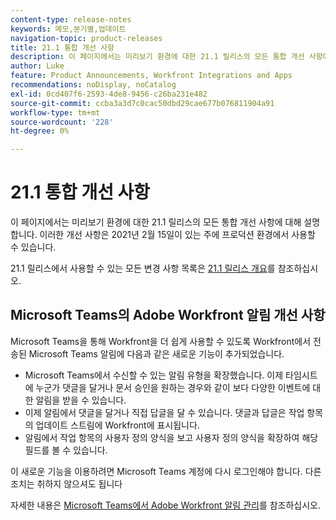 ```yaml
---
content-type: release-notes
keywords: 메모,분기별,업데이트
navigation-topic: product-releases
title: 21.1 통합 개선 사항
description: 이 페이지에서는 미리보기 환경에 대한 21.1 릴리스의 모든 통합 개선 사항에 대해 설명합니다. 이러한 개선 사항은 2021년 2월 15일이 있는 주에 프로덕션 환경에서 사용할 수 있습니다.
author: Luke
feature: Product Announcements, Workfront Integrations and Apps
recommendations: noDisplay, noCatalog
exl-id: 0cd407f6-2593-4de8-9456-c26ba231e482
source-git-commit: ccba3a3d7c0cac50dbd29cae677b076811904a91
workflow-type: tm+mt
source-wordcount: '228'
ht-degree: 0%

---
```


# 21.1 통합 개선 사항

이 페이지에서는 미리보기 환경에 대한 21.1 릴리스의 모든 통합 개선 사항에 대해 설명합니다. 이러한 개선 사항은 2021년 2월 15일이 있는 주에 프로덕션 환경에서 사용할 수 있습니다.

21.1 릴리스에서 사용할 수 있는 모든 변경 사항 목록은 [21.1 릴리스 개요](../../../product-announcements/product-releases/21.1-release-activity/21-1-release-overview.md)를 참조하십시오.

## Microsoft Teams의 Adobe Workfront 알림 개선 사항

Microsoft Teams을 통해 Workfront을 더 쉽게 사용할 수 있도록 Workfront에서 전송된 Microsoft Teams 알림에 다음과 같은 새로운 기능이 추가되었습니다.

* Microsoft Teams에서 수신할 수 있는 알림 유형을 확장했습니다. 이제 타임시트에 누군가 댓글을 달거나 문서 승인을 원하는 경우와 같이 보다 다양한 이벤트에 대한 알림을 받을 수 있습니다.
* 이제 알림에서 댓글을 달거나 직접 답글을 달 수 있습니다. 댓글과 답글은 작업 항목의 업데이트 스트림에 Workfront에 표시됩니다.
* 알림에서 작업 항목의 사용자 정의 양식을 보고 사용자 정의 양식을 확장하여 해당 필드를 볼 수 있습니다.

이 새로운 기능을 이용하려면 Microsoft Teams 계정에 다시 로그인해야 합니다. 다른 조치는 취하지 않으셔도 됩니다

자세한 내용은 [Microsoft Teams에서 Adobe Workfront 알림 관리](../../../workfront-integrations-and-apps/using-workfront-with-microsoft-teams/manage-wf-notifications-approval-requests-ms-teams.md)를 참조하십시오.


